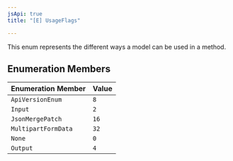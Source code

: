 ```yaml
---
jsApi: true
title: "[E] UsageFlags"

---
```

This enum represents the different ways a model can be used in a method.

## Enumeration Members

| Enumeration Member | Value |
| :------ | :------ |
| `ApiVersionEnum` | `8` |
| `Input` | `2` |
| `JsonMergePatch` | `16` |
| `MultipartFormData` | `32` |
| `None` | `0` |
| `Output` | `4` |
